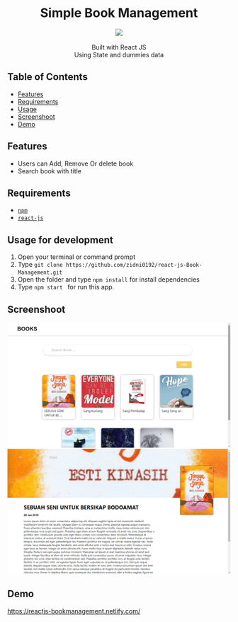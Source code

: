 <h1 align="center">Simple Book Management</h1>
<p align="center">
  <img width="150" src="https://diybookcovers.com/3Dmockups/assets/images/thumbs/groupF.png"/>
</p>
<p align="center">
  Built with React JS <br>Using State and dummies data
</p>

## Table of Contents

- [Features](#features)
- [Requirements](#requirements)
- [Usage](#usage-for-development)
- [Screenshoot](#Screenshoot)
- [Demo](#release-apk)


## Features
* Users can Add, Remove Or delete book
* Search book with title 


## Requirements
* [`npm`](https://www.npmjs.com/get-npm)
* [`react-js`](https://reactjs.org/docs/getting-started.html)


## Usage for development
1. Open your terminal or command prompt
2. Type `git clone https://github.com/zidni0192/react-js-Book-Management.git`
3. Open the folder and type `npm install` for install dependencies 
4. Type `npm start ` for run this app.

## Screenshoot
<div>
    <img src="src/screenshoot/Screenshot.png">
    <img src="src/screenshoot/Screenshot1.png">
</div>

## Demo
<div>
    <a href="https://reactjs-bookmanagement.netlify.com/">https://reactjs-bookmanagement.netlify.com/</a>
</div>
